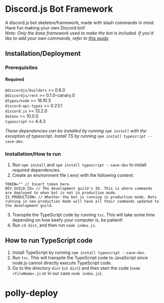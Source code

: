 # Discord.js Bot Framework
A discord.js bot skeleton/framework, made with slash commands in mind. Have fun making your own Discord bot!  
*Note: Only the base framework used to make the bot is included. If you'd like to add your own commands, refer to [this guide](https://discordjs.guide/interactions/registering-slash-commands.html).*
## Installation/Deployment
### Prerequisites
#### Required
`@discordjs/builders` >= 0.6.0  
`@discordjs/rest` >= 0.1.0-canary.0  
`@types/node` >= 16.10.3  
`discord-api-types` >= 0.23.1  
`discord.js` >= 13.2.0  
`dotenv` >= 10.0.0  
`typescript` >= 4.4.3    
  
*These dependencies can be installed by running `npm install` with the exception of typescript. Install TS by running `npm install typescript --save-dev`.*  
### Installation/How to run
1. Run `npm install` and `npm install typescript --save-dev` to install required dependencies.  
2. Create an environment file (.env) with the following content:  
```
TOKEN="" // Insert token here.
DEV_GUILD_ID= // The development guild's ID. This is where commands are deployed to when bot is not in production mode.
IS_PRODUCTION= // Whether the bot is running in production mode. Bots running in non-production mode will have all their commands updated to the development guild.
```  
3. Transpile the TypeScript code by running `tsc`. This will take some time depending on how beefy your computer is, be patient!  
4. Run `cd dist`, and then run `node index.js`.  

## How to run TypeScript code
1. Install TypeScript by running `npm install typescript --save-dev`.
2. Run `tsc`. This will transpile the TypeScript code to JavaScript since node.js cannot directly execute TypeScript code.
3. Go to the directory `dist` (`cd dist`) and then start the code (`node <fileName>.js` or in our case `node index.js`).
# polly-deploy
